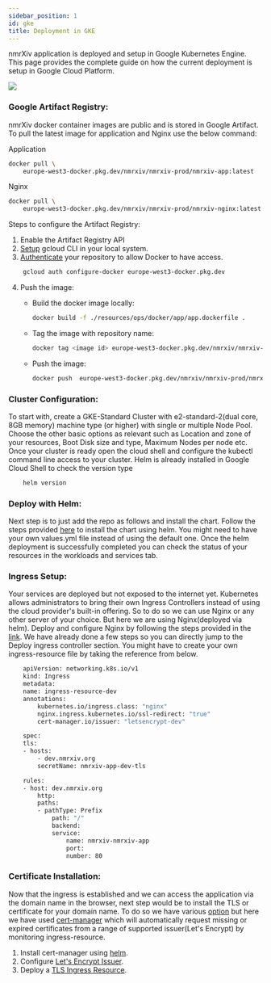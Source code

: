 ```yaml
---
sidebar_position: 1
id: gke
title: Deployment in GKE
---
```


nmrXiv application is deployed and setup in Google Kubernetes Engine. This page provides the complete guide on how the current deployment is setup in Google Cloud Platform.

<img src="/img/google.PNG"/>

### Google Artifact Registry:
nmrXiv docker container images are public and is stored in Google Artifact. 
To pull the latest image for application and Nginx use the below command:

Application
```bash
docker pull \
    europe-west3-docker.pkg.dev/nmrxiv/nmrxiv-prod/nmrxiv-app:latest
```

Nginx
```bash 
docker pull \
    europe-west3-docker.pkg.dev/nmrxiv/nmrxiv-prod/nmrxiv-nginx:latest
```
Steps to configure the Artifact Registry:
1. Enable the Artifact Registry API
2. [Setup](https://cloud.google.com/sdk/docs/install) gcloud CLI in your local system.
3. [Authenticate](https://cloud.google.com/artifact-registry/docs/docker/pushing-and-pulling#auth) your repository to allow Docker to have access.
```bash 
    gcloud auth configure-docker europe-west3-docker.pkg.dev
```
4. Push the image:

    * Build the docker image locally:
        ```bash
        docker build -f ./resources/ops/docker/app/app.dockerfile .
        ```
    * Tag the image with repository name:
        ```bash
        docker tag <image id> europe-west3-docker.pkg.dev/nmrxiv/nmrxiv-prod/nmrxiv-app
        ```
    * Push the image:
        ```bash
        docker push  europe-west3-docker.pkg.dev/nmrxiv/nmrxiv-prod/nmrxiv-app
        ```

### Cluster Configuration:
To start with, create a GKE-Standard Cluster with e2-standard-2(dual core, 8GB memory) machine type (or higher) with single or multiple Node Pool. Choose the other basic options as relevant such as Location and zone of your resources, Boot Disk size and type, Maximum Nodes per node etc. 
Once your cluster is ready open the cloud shell and configure the kubectl command line access to your cluster.
Helm is already installed in Google Cloud Shell to check the version type 
```bash
    helm version
```
### Deploy with Helm:
Next step is to just add the repo as follows and install the chart.
Follow the steps provided [here](https://docs.nmrxiv.org/docs/developer-guides/deployment/helm) to install the chart using helm.
You might need to have your own values.yml file instead of using the default one. 
Once the helm deployment is successfully completed you can check the status of your resources in the workloads and services tab. 

### Ingress Setup:
Your services are deployed but not exposed to the internet yet. Kubernetes allows administrators to bring their own Ingress Controllers instead of using the cloud provider's built-in offering. So to do so we can use Nginx or any other server of your choice. But here we are using Nginx(deployed via helm). Deploy and configure Nginx by following the steps provided in the [link](https://cloud.google.com/community/tutorials/nginx-ingress-gke). We have already done a few steps so you can directly jump to the Deploy ingress controller section.
You might have to create your own ingress-resource file by taking the reference from below.

```bash
    apiVersion: networking.k8s.io/v1
    kind: Ingress
    metadata:
    name: ingress-resource-dev
    annotations:
        kubernetes.io/ingress.class: "nginx"
        nginx.ingress.kubernetes.io/ssl-redirect: "true"
        cert-manager.io/issuer: "letsencrypt-dev"

    spec:
    tls:
    - hosts:
        - dev.nmrxiv.org
        secretName: nmrxiv-app-dev-tls

    rules:
    - host: dev.nmrxiv.org
        http:
        paths:
        - pathType: Prefix
            path: "/"
            backend:
            service:
                name: nmrxiv-nmrxiv-app
                port:
                number: 80

```

### Certificate Installation:
Now that the ingress is established and we can access the application via the domain name in the browser, next step would be to install the TLS or certificate for your domain name. To do so we have various [option](https://kubernetes.github.io/ingress-nginx/user-guide/tls/) but here we have used [cert-manager](https://cert-manager.io/docs/) which will automatically request missing or expired certificates from a range of supported issuer(Let's Encrypt) by monitoring ingress-resource.
1. Install cert-manager using [helm](https://cert-manager.io/docs/installation/helm/).
2. Configure [Let's Encrypt Issuer](https://cert-manager.io/docs/tutorials/acme/nginx-ingress/#step-6---configure-a-lets-encrypt-issuer).
3. Deploy a [TLS Ingress Resource](https://cert-manager.io/docs/tutorials/acme/nginx-ingress/#step-7---deploy-a-tls-ingress-resource).
